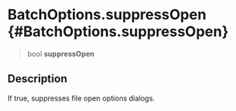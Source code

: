 BatchOptions.suppressOpen {#BatchOptions.suppressOpen}
=========================

> bool **suppressOpen**

Description
-----------

If true, suppresses file open options dialogs.
